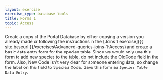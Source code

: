 ```yaml
---
layout: exercise
exercise_type: Database Tools
title: Forms 1
topic: Access
---
```


Create a copy of the Portal Database by either copying a version you already
made or following the instructions in the [Joins 1 exercise]({{ site.baseurl }}/exercises/Advanced-queries-joins-1-Access)
and create a basic data entry form for the species table. Since we would only
use this form to add new species to the table, do not include the OldCode field
in the form. Also, New Code isn't very clear for someone entering data, so
change the label on this field to Species Code. Save this form as `Species Table
Data Entry`.
